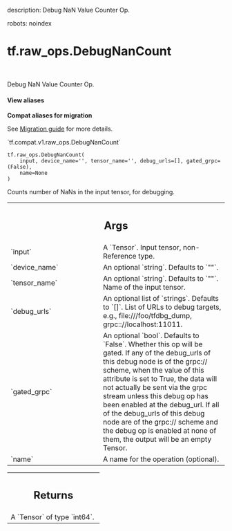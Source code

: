 description: Debug NaN Value Counter Op.

robots: noindex

# tf.raw_ops.DebugNanCount

<!-- Insert buttons and diff -->

<table class="tfo-notebook-buttons tfo-api nocontent" align="left">

</table>



Debug NaN Value Counter Op.

<section class="expandable">
  <h4 class="showalways">View aliases</h4>
  <p>
<b>Compat aliases for migration</b>
<p>See
<a href="https://www.tensorflow.org/guide/migrate">Migration guide</a> for
more details.</p>
<p>`tf.compat.v1.raw_ops.DebugNanCount`</p>
</p>
</section>

<pre class="devsite-click-to-copy prettyprint lang-py tfo-signature-link">
<code>tf.raw_ops.DebugNanCount(
    input, device_name='', tensor_name='', debug_urls=[], gated_grpc=(False),
    name=None
)
</code></pre>



<!-- Placeholder for "Used in" -->

Counts number of NaNs in the input tensor, for debugging.

<!-- Tabular view -->
 <table class="responsive fixed orange">
<colgroup><col width="214px"><col></colgroup>
<tr><th colspan="2"><h2 class="add-link">Args</h2></th></tr>

<tr>
<td>
`input`
</td>
<td>
A `Tensor`. Input tensor, non-Reference type.
</td>
</tr><tr>
<td>
`device_name`
</td>
<td>
An optional `string`. Defaults to `""`.
</td>
</tr><tr>
<td>
`tensor_name`
</td>
<td>
An optional `string`. Defaults to `""`.
Name of the input tensor.
</td>
</tr><tr>
<td>
`debug_urls`
</td>
<td>
An optional list of `strings`. Defaults to `[]`.
List of URLs to debug targets, e.g.,
file:///foo/tfdbg_dump, grpc:://localhost:11011.
</td>
</tr><tr>
<td>
`gated_grpc`
</td>
<td>
An optional `bool`. Defaults to `False`.
Whether this op will be gated. If any of the debug_urls of this
debug node is of the grpc:// scheme, when the value of this attribute is set
to True, the data will not actually be sent via the grpc stream unless this
debug op has been enabled at the debug_url. If all of the debug_urls of this
debug node are of the grpc:// scheme and the debug op is enabled at none of
them, the output will be an empty Tensor.
</td>
</tr><tr>
<td>
`name`
</td>
<td>
A name for the operation (optional).
</td>
</tr>
</table>



<!-- Tabular view -->
 <table class="responsive fixed orange">
<colgroup><col width="214px"><col></colgroup>
<tr><th colspan="2"><h2 class="add-link">Returns</h2></th></tr>
<tr class="alt">
<td colspan="2">
A `Tensor` of type `int64`.
</td>
</tr>

</table>

